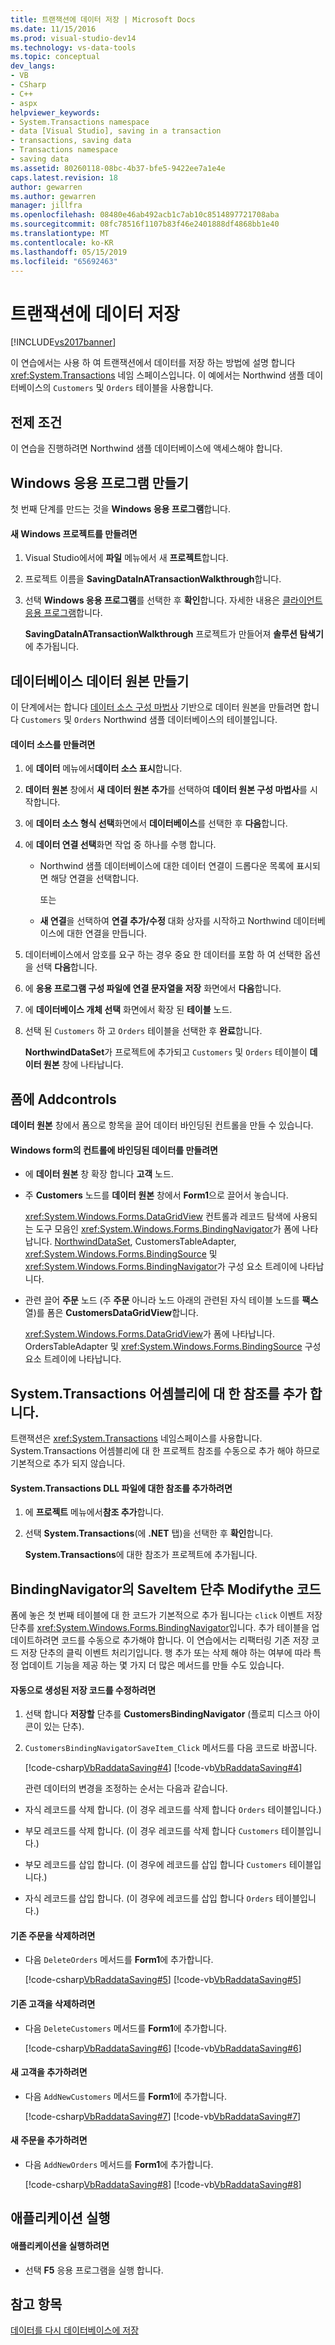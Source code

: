```yaml
---
title: 트랜잭션에 데이터 저장 | Microsoft Docs
ms.date: 11/15/2016
ms.prod: visual-studio-dev14
ms.technology: vs-data-tools
ms.topic: conceptual
dev_langs:
- VB
- CSharp
- C++
- aspx
helpviewer_keywords:
- System.Transactions namespace
- data [Visual Studio], saving in a transaction
- transactions, saving data
- Transactions namespace
- saving data
ms.assetid: 80260118-08bc-4b37-bfe5-9422ee7a1e4e
caps.latest.revision: 18
author: gewarren
ms.author: gewarren
manager: jillfra
ms.openlocfilehash: 08480e46ab492acb1c7ab10c8514897721708aba
ms.sourcegitcommit: 08fc78516f1107b83f46e2401888df4868bb1e40
ms.translationtype: MT
ms.contentlocale: ko-KR
ms.lasthandoff: 05/15/2019
ms.locfileid: "65692463"
---
```

# <a name="save-data-in-a-transaction"></a>트랜잭션에 데이터 저장
[!INCLUDE[vs2017banner](../includes/vs2017banner.md)]

이 연습에서는 사용 하 여 트랜잭션에서 데이터를 저장 하는 방법에 설명 합니다 <xref:System.Transactions> 네임 스페이스입니다. 이 예에서는 Northwind 샘플 데이터베이스의 `Customers` 및 `Orders` 테이블을 사용합니다.  
  
## <a name="prerequisites"></a>전제 조건  
 이 연습을 진행하려면 Northwind 샘플 데이터베이스에 액세스해야 합니다.
  
## <a name="create-a-windows-application"></a>Windows 응용 프로그램 만들기  
 첫 번째 단계를 만드는 것을 **Windows 응용 프로그램**합니다.  
  
#### <a name="to-create-the-new-windows-project"></a>새 Windows 프로젝트를 만들려면  
  
1. Visual Studio에서에 **파일** 메뉴에서 새 **프로젝트**합니다.  
  
2. 프로젝트 이름을 **SavingDataInATransactionWalkthrough**합니다.  
  
3. 선택 **Windows 응용 프로그램**를 선택한 후 **확인**합니다. 자세한 내용은 [클라이언트 응용 프로그램](https://msdn.microsoft.com/library/2dfb50b7-5af2-4e12-9bbb-c5ade0e39a68)합니다.  
  
     **SavingDataInATransactionWalkthrough** 프로젝트가 만들어져 **솔루션 탐색기**에 추가됩니다.  
  
## <a name="create-a-database-data-source"></a>데이터베이스 데이터 원본 만들기  
 이 단계에서는 합니다 [데이터 소스 구성 마법사](https://msdn.microsoft.com/library/c4df7de5-5da0-4064-940c-761dd6d9e28f) 기반으로 데이터 원본을 만들려면 합니다 `Customers` 및 `Orders` Northwind 샘플 데이터베이스의 테이블입니다.  
  
#### <a name="to-create-the-data-source"></a>데이터 소스를 만들려면  
  
1. 에 **데이터** 메뉴에서**데이터 소스 표시**합니다.  
  
2. **데이터 원본** 창에서 **새 데이터 원본 추가**를 선택하여 **데이터 원본 구성 마법사**를 시작합니다.  
  
3. 에 **데이터 소스 형식 선택**화면에서 **데이터베이스**를 선택한 후 **다음**합니다.  
  
4. 에 **데이터 연결 선택**화면 작업 중 하나를 수행 합니다.  
  
    - Northwind 샘플 데이터베이스에 대한 데이터 연결이 드롭다운 목록에 표시되면 해당 연결을 선택합니다.  
  
         또는  
  
    - **새 연결**을 선택하여 **연결 추가/수정** 대화 상자를 시작하고 Northwind 데이터베이스에 대한 연결을 만듭니다.  
  
5. 데이터베이스에서 암호를 요구 하는 경우 중요 한 데이터를 포함 하 여 선택한 옵션을 선택 **다음**합니다.  
  
6. 에 **응용 프로그램 구성 파일에 연결 문자열을 저장** 화면에서 **다음**합니다.  
  
7. 에 **데이터베이스 개체 선택** 화면에서 확장 된 **테이블** 노드.  
  
8. 선택 된 `Customers` 하 고 `Orders` 테이블을 선택한 후 **완료**합니다.  
  
     **NorthwindDataSet**가 프로젝트에 추가되고 `Customers` 및 `Orders` 테이블이 **데이터 원본** 창에 나타납니다.  
  
## <a name="addcontrols-to-the-form"></a>폼에 Addcontrols  
 **데이터 원본** 창에서 폼으로 항목을 끌어 데이터 바인딩된 컨트롤을 만들 수 있습니다.  
  
#### <a name="to-create-data-bound-controls-on-the-windows-form"></a>Windows form의 컨트롤에 바인딩된 데이터를 만들려면  
  
- 에 **데이터 원본** 창 확장 합니다 **고객** 노드.  
  
- 주 **Customers** 노드를 **데이터 원본** 창에서 **Form1**으로 끌어서 놓습니다.  
  
     <xref:System.Windows.Forms.DataGridView> 컨트롤과 레코드 탐색에 사용되는 도구 모음인 <xref:System.Windows.Forms.BindingNavigator>가 폼에 나타납니다. [NorthwindDataSet](../data-tools/dataset-tools-in-visual-studio.md), CustomersTableAdapter, <xref:System.Windows.Forms.BindingSource> 및 <xref:System.Windows.Forms.BindingNavigator>가 구성 요소 트레이에 나타납니다.  
  
- 관련 끌어 **주문** 노드 (주 **주문** 아니라 노드 아래의 관련된 자식 테이블 노드를 **팩스** 열)를 폼은  **CustomersDataGridView**합니다.  
  
     <xref:System.Windows.Forms.DataGridView>가 폼에 나타납니다. OrdersTableAdapter 및 <xref:System.Windows.Forms.BindingSource> 구성 요소 트레이에 나타납니다.  
  
## <a name="add-a-reference-to-the-systemtransactions-assembly"></a>System.Transactions 어셈블리에 대 한 참조를 추가 합니다.  
 트랜잭션은 <xref:System.Transactions> 네임스페이스를 사용합니다. System.Transactions 어셈블리에 대 한 프로젝트 참조를 수동으로 추가 해야 하므로 기본적으로 추가 되지 않습니다.  
  
#### <a name="to-add-a-reference-to-the-systemtransactions-dll-file"></a>System.Transactions DLL 파일에 대한 참조를 추가하려면  
  
1. 에 **프로젝트** 메뉴에서**참조 추가**합니다.  
  
2. 선택 **System.Transactions**(에 **.NET** 탭)을 선택한 후 **확인**합니다.  
  
     **System.Transactions**에 대한 참조가 프로젝트에 추가됩니다.  
  
## <a name="modifythe-code-in-the-bindingnavigators-saveitem-button"></a>BindingNavigator의 SaveItem 단추 Modifythe 코드  
 폼에 놓은 첫 번째 테이블에 대 한 코드가 기본적으로 추가 됩니다는 `click` 이벤트 저장 단추를 <xref:System.Windows.Forms.BindingNavigator>입니다. 추가 테이블을 업데이트하려면 코드를 수동으로 추가해야 합니다. 이 연습에서는 리팩터링 기존 저장 코드 저장 단추의 클릭 이벤트 처리기입니다. 행 추가 또는 삭제 해야 하는 여부에 따라 특정 업데이트 기능을 제공 하는 몇 가지 더 많은 메서드를 만들 수도 있습니다.  
  
#### <a name="to-modify-the-auto-generated-save-code"></a>자동으로 생성된 저장 코드를 수정하려면  
  
1. 선택 합니다 **저장할** 단추를 **CustomersBindingNavigator** (플로피 디스크 아이콘이 있는 단추).  
  
2. `CustomersBindingNavigatorSaveItem_Click` 메서드를 다음 코드로 바꿉니다.  
  
    [!code-csharp[VbRaddataSaving#4](../snippets/csharp/VS_Snippets_VBCSharp/VbRaddataSaving/CS/Form2.cs#4)]
    [!code-vb[VbRaddataSaving#4](../snippets/visualbasic/VS_Snippets_VBCSharp/VbRaddataSaving/VB/Form2.vb#4)]  
  
   관련 데이터의 변경을 조정하는 순서는 다음과 같습니다.  
  
- 자식 레코드를 삭제 합니다. (이 경우 레코드를 삭제 합니다 `Orders` 테이블입니다.)  
  
- 부모 레코드를 삭제 합니다. (이 경우 레코드를 삭제 합니다 `Customers` 테이블입니다.)  
  
- 부모 레코드를 삽입 합니다. (이 경우에 레코드를 삽입 합니다 `Customers` 테이블입니다.)  
  
- 자식 레코드를 삽입 합니다. (이 경우에 레코드를 삽입 합니다 `Orders` 테이블입니다.)  
  
#### <a name="to-delete-existing-orders"></a>기존 주문을 삭제하려면  
  
- 다음 `DeleteOrders` 메서드를 **Form1**에 추가합니다.  
  
     [!code-csharp[VbRaddataSaving#5](../snippets/csharp/VS_Snippets_VBCSharp/VbRaddataSaving/CS/Form2.cs#5)]
     [!code-vb[VbRaddataSaving#5](../snippets/visualbasic/VS_Snippets_VBCSharp/VbRaddataSaving/VB/Form2.vb#5)]  
  
#### <a name="to-delete-existing-customers"></a>기존 고객을 삭제하려면  
  
- 다음 `DeleteCustomers` 메서드를 **Form1**에 추가합니다.  
  
     [!code-csharp[VbRaddataSaving#6](../snippets/csharp/VS_Snippets_VBCSharp/VbRaddataSaving/CS/Form2.cs#6)]
     [!code-vb[VbRaddataSaving#6](../snippets/visualbasic/VS_Snippets_VBCSharp/VbRaddataSaving/VB/Form2.vb#6)]  
  
#### <a name="to-add-new-customers"></a>새 고객을 추가하려면  
  
- 다음 `AddNewCustomers` 메서드를 **Form1**에 추가합니다.  
  
     [!code-csharp[VbRaddataSaving#7](../snippets/csharp/VS_Snippets_VBCSharp/VbRaddataSaving/CS/Form2.cs#7)]
     [!code-vb[VbRaddataSaving#7](../snippets/visualbasic/VS_Snippets_VBCSharp/VbRaddataSaving/VB/Form2.vb#7)]  
  
#### <a name="to-add-new-orders"></a>새 주문을 추가하려면  
  
- 다음 `AddNewOrders` 메서드를 **Form1**에 추가합니다.  
  
     [!code-csharp[VbRaddataSaving#8](../snippets/csharp/VS_Snippets_VBCSharp/VbRaddataSaving/CS/Form2.cs#8)]
     [!code-vb[VbRaddataSaving#8](../snippets/visualbasic/VS_Snippets_VBCSharp/VbRaddataSaving/VB/Form2.vb#8)]  
  
## <a name="run-the-application"></a>애플리케이션 실행  
  
#### <a name="to-run-the-application"></a>애플리케이션을 실행하려면  
  
- 선택 **F5** 응용 프로그램을 실행 합니다.  
  
## <a name="see-also"></a>참고 항목  
 [데이터를 다시 데이터베이스에 저장](../data-tools/save-data-back-to-the-database.md)

